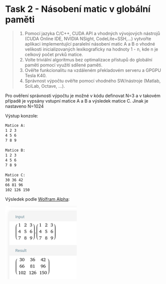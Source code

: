 
# Task 2 - Násobení matic v globální paměti

> 1. Pomocí jazyka C/C++, CUDA API a vhodných vývojových nástrojů (CUDA Online IDE, NVIDIA NSight, CodeLite+SSH,...) vytvořte aplikaci implementující paralelní násobení matic A a B o vhodné velikosti inicializovaných lexikograficky na hodnoty 1 - n, kde n je celkový počet prvků matice.
> 2. Volte triviální algoritmus bez optimalizace přístupů do globální paměti pomocí využití sdílené paměti.
> 3. Ověřte funkcionalitu na vzdáleném překladovém serveru a GPGPU Tesla K40.
> 4. Správnost výpočtu ověřte pomocí vhodného SW/nástroje (Matlab, SciLab, Octave, ...).

Pro ověření správnosti výpočtu je možné v kódu definovat N=3 a v takovém případě je vypsány vstupní matice A a B a výsledek matice C. Jinak je nastaveno N=1024

Výstup konzole:
```
Matice A:
1 2 3 
4 5 6 
7 8 9 

Matice B:
1 2 3 
4 5 6 
7 8 9 

Matice C:
30 36 42 
66 81 96 
102 126 150 
```
Výsledek podle [Wolfram Alpha](https://www.wolframalpha.com/input?i=matrix+multiplication&assumption=%7B%22F%22%2C+%22MatricesOperations%22%2C+%22theMatrix2%22%7D+-%3E%22%7B%7B1%2C2%2C3%7D%2C%7B4%2C5%2C6%7D%2C%7B7%2C8%2C9%7D%7D%22&assumption=%7B%22F%22%2C+%22MatricesOperations%22%2C+%22theMatrix1%22%7D+-%3E%22%7B%7B1%2C2%2C3%7D%2C%7B4%2C5%2C6%7D%2C%7B7%2C8%2C9%7D%7D%22&assumption=%7B%22C%22%2C+%22matrix+multiplication%22%7D+-%3E+%7B%22Calculator%22%2C+%22dflt%22%7D):

![Wolfram Alpha](result.png)